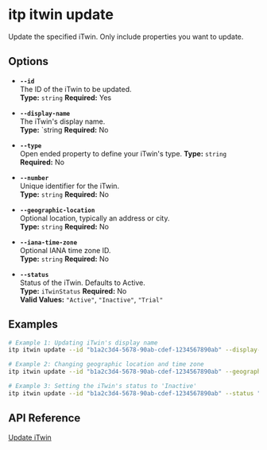 # itp itwin update

Update the specified iTwin. Only include properties you want to update.

## Options

- **`--id`**  
  The ID of the iTwin to be updated.  
  **Type:** `string` **Required:** Yes

- **`--display-name`**  
  The iTwin's display name.  
  **Type:** `string **Required:** No

- **`--type`**  
  Open ended property to define your iTwin's type.
  **Type:** `string` **Required:** No

- **`--number`**  
  Unique identifier for the iTwin.  
  **Type:** `string` **Required:** No

- **`--geographic-location`**  
  Optional location, typically an address or city.  
  **Type:** `string` **Required:** No

- **`--iana-time-zone`**  
  Optional IANA time zone ID.  
  **Type:** `string` **Required:** No

- **`--status`**  
  Status of the iTwin. Defaults to Active.  
  **Type:** `iTwinStatus` **Required:** No  
  **Valid Values:** `"Active"`, `"Inactive"`, `"Trial"`

## Examples

```bash
# Example 1: Updating iTwin's display name
itp itwin update --id "b1a2c3d4-5678-90ab-cdef-1234567890ab" --display-name "Updated Portfolio"

# Example 2: Changing geographic location and time zone
itp itwin update --id "b1a2c3d4-5678-90ab-cdef-1234567890ab" --geographic-location "New York, NY" --iana-time-zone "America/New_York"

# Example 3: Setting the iTwin's status to 'Inactive'
itp itwin update --id "b1a2c3d4-5678-90ab-cdef-1234567890ab" --status "Inactive"
```

## API Reference

[Update iTwin](https://developer.bentley.com/apis/itwins/operations/update-itwin/)
